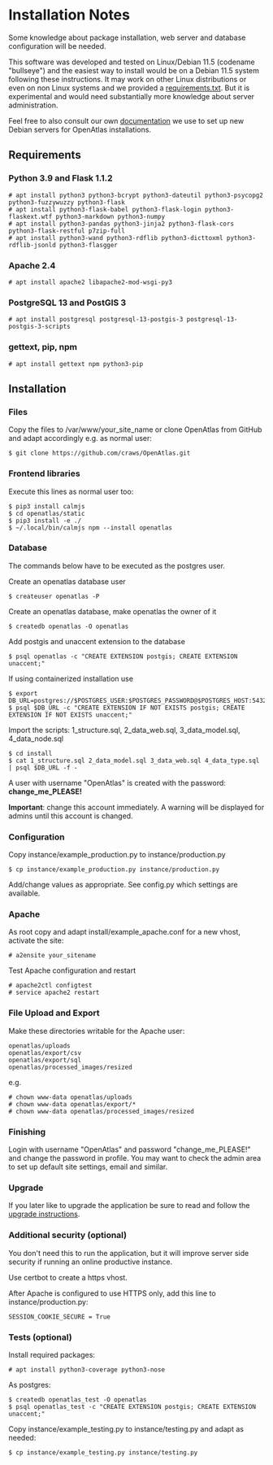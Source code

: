 # Installation Notes
Some knowledge about package installation, web server and database configuration
will be needed.

This software was developed and tested on Linux/Debian 11.5
(codename "bullseye") and the easiest way to install would be on a Debian 11.5
system following these instructions. It may work on other Linux distributions
or even on non Linux systems and we provided a
[requirements.txt](requirements.txt). But it is experimental and would need
substantially more knowledge about server administration.

Feel free to also consult our own
[documentation](https://redmine.openatlas.eu/projects/uni/wiki/Debian_server_installation)
we use to set up new Debian servers for OpenAtlas installations.

## Requirements

### Python 3.9 and Flask 1.1.2

    # apt install python3 python3-bcrypt python3-dateutil python3-psycopg2 python3-fuzzywuzzy python3-flask
    # apt install python3-flask-babel python3-flask-login python3-flaskext.wtf python3-markdown python3-numpy
    # apt install python3-pandas python3-jinja2 python3-flask-cors python3-flask-restful p7zip-full
    # apt install python3-wand python3-rdflib python3-dicttoxml python3-rdflib-jsonld python3-flasgger

### Apache 2.4

    # apt install apache2 libapache2-mod-wsgi-py3

### PostgreSQL 13 and PostGIS 3

    # apt install postgresql postgresql-13-postgis-3 postgresql-13-postgis-3-scripts

### gettext, pip, npm

    # apt install gettext npm python3-pip

## Installation

### Files

Copy the files to /var/www/your_site_name or clone OpenAtlas from GitHub and
adapt accordingly e.g. as normal user:

    $ git clone https://github.com/craws/OpenAtlas.git

### Frontend libraries

Execute this lines as normal user too:

    $ pip3 install calmjs
    $ cd openatlas/static
    $ pip3 install -e ./
    $ ~/.local/bin/calmjs npm --install openatlas

### Database

The commands below have to be executed as the postgres user.

Create an openatlas database user

    $ createuser openatlas -P

Create an openatlas database, make openatlas the owner of it

    $ createdb openatlas -O openatlas

Add postgis and unaccent extension to the database
    
    $ psql openatlas -c "CREATE EXTENSION postgis; CREATE EXTENSION unaccent;"

If using containerized installation use 

    $ export DB_URL=postgres://$POSTGRES_USER:$POSTGRES_PASSWORD@$POSTGRES_HOST:5432/$POSTGRES_DB
    $ psql $DB_URL -c "CREATE EXTENSION IF NOT EXISTS postgis; CREATE EXTENSION IF NOT EXISTS unaccent;"

Import the scripts: 1_structure.sql, 2_data_web.sql, 3_data_model.sql,
4_data_node.sql

    $ cd install
    $ cat 1_structure.sql 2_data_model.sql 3_data_web.sql 4_data_type.sql | psql $DB_URL -f -

A user with username "OpenAtlas" is created with the password:
**change_me_PLEASE!**

**Important**: change this account immediately. A warning will be displayed for
admins until this account is changed.

### Configuration

Copy instance/example_production.py to instance/production.py

    $ cp instance/example_production.py instance/production.py

Add/change values as appropriate. See config.py which settings are available.

### Apache

As root copy and adapt install/example_apache.conf for a new vhost, activate
the site:

    # a2ensite your_sitename

Test Apache configuration and restart

    # apache2ctl configtest
    # service apache2 restart

### File Upload and Export

Make these directories writable for the Apache user:

    openatlas/uploads
    openatlas/export/csv
    openatlas/export/sql
    openatlas/processed_images/resized

e.g.

    # chown www-data openatlas/uploads
    # chown www-data openatlas/export/*
    # chown www-data openatlas/processed_images/resized

### Finishing

Login with username "OpenAtlas" and password "change_me_PLEASE!" and change the
password in profile. You may want to check the admin area to set up default site
settings, email and similar.

### Upgrade

If you later like to upgrade the application be sure to read and follow the
[upgrade instructions](install/upgrade/upgrade.md).

### Additional security (optional)

You don't need this to run the application, but it will improve server side
security if running an online productive instance.

Use certbot to create a https vhost.

After Apache is configured to use HTTPS only, add this line to
instance/production.py:

    SESSION_COOKIE_SECURE = True

### Tests (optional)

Install required packages:

    # apt install python3-coverage python3-nose

As postgres:

    $ createdb openatlas_test -O openatlas
    $ psql openatlas_test -c "CREATE EXTENSION postgis; CREATE EXTENSION unaccent;"

Copy instance/example_testing.py to instance/testing.py and adapt as needed:

    $ cp instance/example_testing.py instance/testing.py
